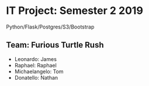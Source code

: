 # IT Project: Semester 2 2019
Python/Flask/Postgres/S3/Bootstrap

## Team: Furious Turtle Rush
- Leonardo: James
- Raphael: Raphael
- Michaelangelo: Tom
- Donatello: Nathan
